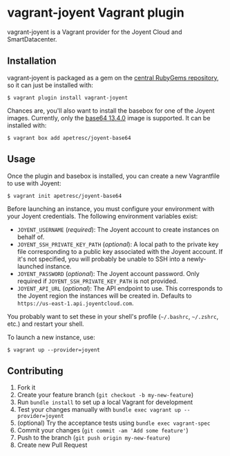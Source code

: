 # vagrant-joyent Vagrant plugin

vagrant-joyent is a Vagrant provider for the Joyent Cloud and SmartDatacenter.

## Installation

vagrant-joyent is packaged as a gem on the [central RubyGems
repository](https://rubygems.org/gems/vagrant-joyent), so it can just be
installed with:

    $ vagrant plugin install vagrant-joyent

Chances are, you'll also want to install the basebox for one of the
Joyent images. Currently, only the [base64 13.4.0](http://wiki.joyent.com/wiki/display/jpc2/SmartMachine+Base#SmartMachineBase-13.4.0)
image is supported. It can be installed with:

    $ vagrant box add apetresc/joyent-base64

## Usage

Once the plugin and basebox is installed, you can create a new
Vagrantfile to use with Joyent:

    $ vagrant init apetresc/joyent-base64

Before launching an instance, you must configure your environment with
your Joyent credentials. The following environment variables exist:

  * `JOYENT_USERNAME` (_required_): The Joyent account to create
    instances on behalf of.
  * `JOYENT_SSH_PRIVATE_KEY_PATH` (_optional_): A local path to the
    private key file corresponding to a public key associated with the
    Joyent account. If it's not specified, you will probably be unable
    to SSH into a newly-launched instance.
  * `JOYENT_PASSWORD` (_optional_): The Joyent account password. Only
    required if `JOYENT_SSH_PRIVATE_KEY_PATH` is not provided.
  * `JOYENT_API_URL` (_optional_): The API endpoint to use. This
    corresponds to the Joyent region the instances will be created in.
    Defaults to `https://us-east-1.api.joyentcloud.com`.

You probably want to set these in your shell's profile (`~/.bashrc`,
`~/.zshrc`, etc.) and restart your shell.

To launch a new instance, use:

    $ vagrant up --provider=joyent

## Contributing

1. Fork it
2. Create your feature branch (`git checkout -b my-new-feature`)
3. Run `bundle install` to set up a local Vagrant for development
4. Test your changes manually with `bundle exec vagrant up --provider=joyent`
5. (optional) Try the acceptance tests using `bundle exec vagrant-spec`
6. Commit your changes (`git commit -am 'Add some feature'`)
7. Push to the branch (`git push origin my-new-feature`)
8. Create new Pull Request
